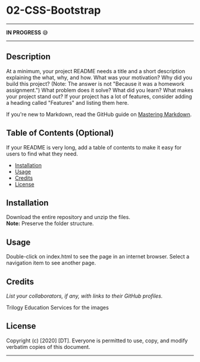 # 02-CSS-Bootstrap

---

**IN PROGRESS** :sweat_smile:   

---

## Description 

At a minimum, your project README needs a title and a short description explaining the what, why, and how. What was your motivation? Why did you build this project? (Note: The answer is not "Because it was a homework assignment.") What problem does it solve? What did you learn? What makes your project stand out? If your project has a lot of features, consider adding a heading called "Features" and listing them here.

If you're new to Markdown, read the GitHub guide on [Mastering Markdown](https://guides.github.com/features/mastering-markdown/).


## Table of Contents (Optional)

If your README is very long, add a table of contents to make it easy for users to find what they need.

* [Installation](#installation)
* [Usage](#usage)
* [Credits](#credits)
* [License](#license)


## Installation

Download the entire repository and unzip the files.  
**Note:** Preserve the folder structure.


## Usage 

Double-click on index.html to see the page in an internet browser. Select a navigation item to see another page. 


## Credits

*List your collaborators, if any, with links to their GitHub profiles.*

Trilogy Education Services for the images

## License

Copyright (c) [2020] [DT]. Everyone is permitted to use, copy, and modify verbatim copies of this document.

---

